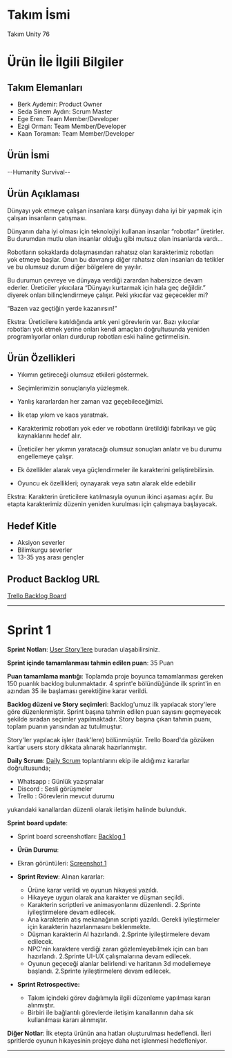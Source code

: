 # **Takım İsmi**

Takım Unity 76

# Ürün İle İlgili Bilgiler

## Takım Elemanları

- Berk Aydemir: Product Owner
- Seda Sinem Aydın: Scrum Master
- Ege Eren: Team Member/Developer
- Ezgi Orman: Team Member/Developer
- Kaan Toraman: Team Member/Developer

## Ürün İsmi

--Humanity Survival--

## Ürün Açıklaması

Dünyayı yok etmeye çalışan insanlara karşı dünyayı daha iyi bir yapmak için çalışan insanların çatışması.

Dünyanın daha iyi olması için teknolojiyi kullanan insanlar “robotlar” üretirler. Bu durumdan mutlu olan insanlar olduğu gibi mutsuz olan insanlarda vardı…

Robotların sokaklarda dolaşmasından rahatsız olan karakterimiz robotları yok etmeye başlar. Onun bu davranışı diğer rahatsız olan insanları da tetikler ve bu olumsuz durum diğer bölgelere de yayılır.

Bu durumun çevreye ve dünyaya verdiği zarardan habersizce devam ederler. Üreticiler yıkıcılara “Dünyayı kurtarmak için hala geç değildir.” diyerek onları bilinçlendirmeye çalışır. Peki yıkıcılar vaz geçecekler mi?

“Bazen vaz geçtiğin yerde kazanırsın!”

Ekstra: Üreticilere katıldığında artık yeni görevlerin var. Bazı yıkıcılar robotları yok etmek yerine onları kendi amaçları doğrultusunda yeniden programlıyorlar onları durdurup robotları eski haline getirmelisin.

## Ürün Özellikleri

- Yıkımın getireceği olumsuz etkileri göstermek.

- Seçimlerimizin sonuçlarıyla yüzleşmek.

- Yanlış kararlardan her zaman vaz geçebileceğimizi.

- İlk etap yıkım ve kaos yaratmak.

- Karakterimiz robotları yok eder ve robotların üretildiği fabrikayı ve güç kaynaklarını hedef alır.

- Üreticiler her yıkımın yaratacağı olumsuz sonuçları anlatır ve bu durumu engellemeye çalışır.

- Ek özellikler alarak veya güçlendirmeler ile karakterini geliştirebilirsin.

- Oyuncu ek özellikleri; oynayarak veya satın alarak  elde edebilir

Ekstra: Karakterin üreticilere katılmasıyla oyunun ikinci aşaması açılır. Bu etapta karakterimiz düzenin yeniden kurulması için çalışmaya başlayacak.

## Hedef Kitle

- Aksiyon severler
- Bilimkurgu severler
- 13-35 yaş arası gençler

## Product Backlog URL

[Trello Backlog Board](https://docs.google.com/presentation/d/1OlrPVIKCaCQFs2I5QEZf1N0TQmmVpZsU0XA9ywkvXC4/edit?usp=sharing)

---

# Sprint 1

**Sprint Notları**: [User Story'lere](https://docs.google.com/spreadsheets/d/1ak8zcs4Huh5ptVBZh0K8ncnJSBlHs2G6r49MueTVxhs/edit?usp=sharing) buradan ulaşabilirsiniz.

**Sprint içinde tamamlanması tahmin edilen puan**: 35 Puan

**Puan tamamlama mantığı**: Toplamda proje boyunca tamamlanması gereken 150 puanlık backlog bulunmaktadır. 4 sprint'e bölündüğünde ilk sprint'in en azından 35 ile başlaması gerektiğine karar verildi.

**Backlog düzeni ve Story seçimleri**: Backlog'umuz ilk yapılacak story'lere göre düzenlenmiştir. Sprint başına tahmin edilen puan sayısını geçmeyecek şekilde sıradan seçimler yapılmaktadır. Story başına çıkan tahmin puanı, toplam puanın yarısından az tutulmuştur. 

Story'ler yapılacak işler (task'lere) bölünmüştür. Trello Board'da gözüken kartlar users story dikkata alınarak hazırlanmıştır.

**Daily Scrum**: [Daily Scrum](https://docs.google.com/spreadsheets/d/1M5HUkwOQ7C692hApmFKyAMhwDrqG0ynr7d0Ycvj-gkY/edit?usp=sharing) toplantılarını ekip ile aldığımız kararlar doğrultusunda;
- Whatsapp : Günlük yazışmalar
- Discord  : Sesli görüşmeler
- Trello   : Görevlerin mevcut durumu

yukarıdaki kanallardan düzenli olarak iletişim halinde bulunduk.

**Sprint board update**: 
- Sprint board screenshotları: 
[Backlog 1](https://drive.google.com/file/d/1m6ReZgmFPZvPD0UV0c8ToVo4sC8g7hTC/view?usp=sharing)

- **Ürün Durumu**: 
- Ekran görüntüleri:
[Screenshot 1](https://drive.google.com/file/d/1e87LV_SsDGj91MuWT27ueyHzBKKeT5K7/view?usp=drive_link)


- **Sprint Review**: 
   Alınan kararlar: 
  - Ürüne karar verildi ve oyunun hikayesi yazıldı. 
  - Hikayeye uygun olarak ana karakter ve düşman seçildi. 
  - Karakterin scriptleri ve animasyonlarını düzenlendi. 2.Sprinte iyileştirmelere devam edilecek.
  - Ana karakterin atış mekanağının scripti yazıldı. Gerekli iyileştirmeler için karakterin hazırlanmasını beklenmekte.
  - Düşman karakterin AI hazırlandı. 2.Sprinte iyileştirmelere devam edilecek.
  - NPC'nin karaktere verdiği zararı gözlemleyebilmek için can barı hazırlandı. 2.Sprinte UI-UX çalışmalarına devam edilecek.
  - Oyunun geçeceği alanlar belirlendi ve haritanın 3d modellemeye başlandı. 2.Sprinte iyileştirmelere devam edilecek.


- **Sprint Retrospective:**
  - Takım içindeki görev dağılımıyla ilgili düzenleme yapılması kararı alınmıştır.
  - Birbiri ile bağlantılı görevlerde iletişim kanallarının daha sık kullanılması kararı alınmıştır.

**Diğer Notlar**:
İlk etepta ürünün ana hatları oluşturulması hedeflendi. İleri spritlerde oyunun hikayesinin projeye daha net işlenmesi hedefleniyor.

---
